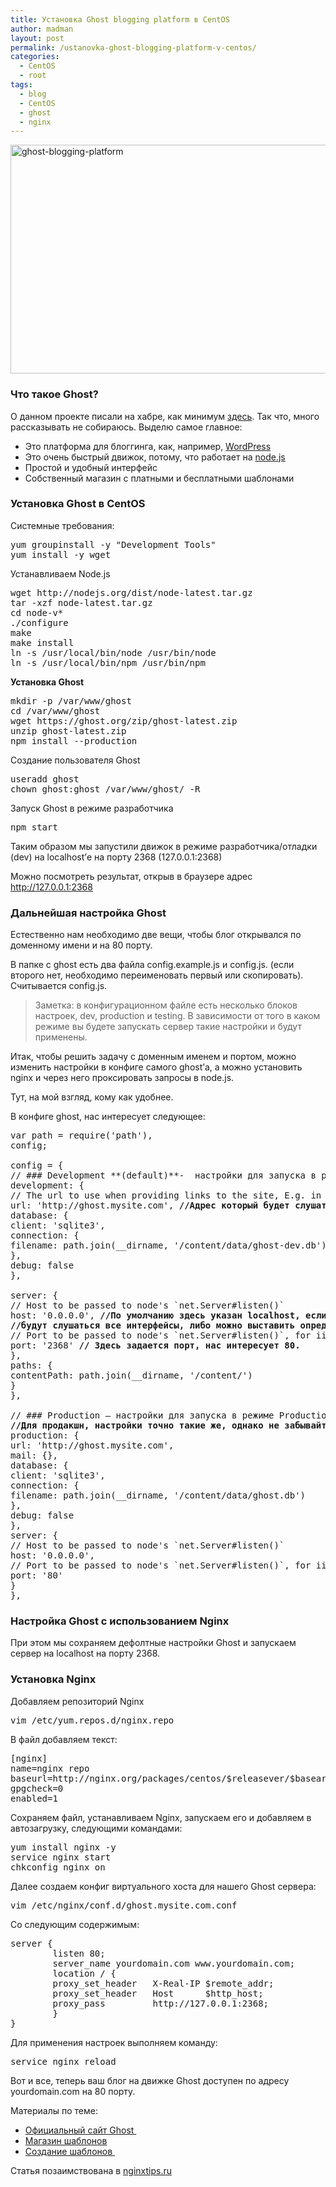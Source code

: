 ```yaml
---
title: Установка Ghost blogging platform в CentOS
author: madman
layout: post
permalink: /ustanovka-ghost-blogging-platform-v-centos/
categories:
  - CentOS
  - root
tags:
  - blog
  - CentOS
  - ghost
  - nginx
---
```

<a href="http://res.cloudinary.com/doam-ru/image/upload/v1409069989/ghost-blogging-platform_abzrkg.jpg" rel="lightbox[789]" title="ghost-blogging-platform"><img class="aligncenter wp-image-802" src="http://res.cloudinary.com/doam-ru/image/upload/v1409069989/ghost-blogging-platform_abzrkg.jpg" alt="ghost-blogging-platform" width="694" height="366" /></a>

### Что такое Ghost?

О данном проекте писали на хабре, как минимум [здесь][1]. Так что, много рассказывать не собираюсь. Выделю самое главное:

  * Это платформа для блоггинга, как, например, <a href="http://wordpress.org" target="_blank">WordPress</a>
  * Это очень быстрый движок, потому, что работает на <a href="http://nodejs.org/" target="_blank">node.js</a>
  * Простой и удобный интерфейс
  * Собственный магазин с платными и бесплатными шаблонами

<!--more-->

### Установка Ghost в CentOS

Системные требования:

<pre>yum groupinstall -y "Development Tools"
yum install -y wget
</pre>

Устанавливаем Node.js

<pre>wget http://nodejs.org/dist/node-latest.tar.gz
tar -xzf node-latest.tar.gz
cd node-v*
./configure  
make  
make install
ln -s /usr/local/bin/node /usr/bin/node
ln -s /usr/local/bin/npm /usr/bin/npm</pre>

**Установка Ghost**

<pre>mkdir -p /var/www/ghost
cd /var/www/ghost
wget https://ghost.org/zip/ghost-latest.zip 
unzip ghost-latest.zip  
npm install --production</pre>

Создание пользователя Ghost

<pre>useradd ghost
chown ghost:ghost /var/www/ghost/ -R</pre>

Запуск Ghost в режиме разработчика

<pre>npm start</pre>

Таким образом мы запустили движок в режиме разработчика/отладки (dev) на localhost’е на порту 2368 (127.0.0.1:2368)

Можно посмотреть результат, открыв в браузере адрес <http://127.0.0.1:2368>

### Дальнейшая настройка Ghost

Естественно нам необходимо две вещи, чтобы блог открывался по доменному имени и на 80 порту.

В папке с ghost есть два файла config.example.js и config.js. (если второго нет, необходимо переименовать первый или скопировать). Считывается config.js.

> Заметка: в конфигурационном файле есть несколько блоков настроек, dev, production и testing. В зависимости от того в каком режиме вы будете запускать сервер такие настройки и будут применены.

Итак, чтобы решить задачу с доменным именем и портом, можно изменить настройки в конфиге самого ghost’а, а можно установить nginx и через него проксировать запросы в node.js.

Тут, на мой взгляд, кому как удобнее.

В конфиге ghost, нас интересует следующее:

<pre>var path = require('path'),
config;

config = {
// ### Development **(default)**-  настройки для запуска в режиме DEV
development: {
// The url to use when providing links to the site, E.g. in RSS and email.
url: 'http://ghost.mysite.com', <strong>//Адрес который будет слушать встроенный веб-сервер</strong>
database: {
client: 'sqlite3',
connection: {
filename: path.join(__dirname, '/content/data/ghost-dev.db')
},
debug: false
},

server: {
// Host to be passed to node's `net.Server#listen()`
host: '0.0.0.0', <strong>//По умолчанию здесь указан </strong><strong>localhost</strong><strong>, если поставить 0.0.0.0</strong>
<strong>//будут слушаться все интерфейсы, либо можно выставить определенный.</strong>
// Port to be passed to node's `net.Server#listen()`, for iisnode set this to `process.env.PORT`
port: '2368' <strong>// Здесь задается порт, нас интересует 80.</strong>
},
paths: {
contentPath: path.join(__dirname, '/content/')
}
},

// ### Production – настройки для запуска в режиме Production
<strong>//Для продакшн, настройки точно такие же, однако не забывайте их поменять</strong>
production: {
url: 'http://ghost.mysite.com',
mail: {},
database: {
client: 'sqlite3',
connection: {
filename: path.join(__dirname, '/content/data/ghost.db')
},
debug: false
},
server: {
// Host to be passed to node's `net.Server#listen()`
host: '0.0.0.0',
// Port to be passed to node's `net.Server#listen()`, for iisnode set this to `process.env.PORT`
port: '80'
}
},</pre>

### Настройка Ghost с использованием Nginx

При этом мы сохраняем дефолтные настройки Ghost и запускаем сервер на localhost на порту 2368.

### Установка Nginx

Добавляем репозиторий Nginx

<pre>vim /etc/yum.repos.d/nginx.repo</pre>

В файл добавляем текст:

<pre>[nginx]
name=nginx repo
baseurl=http://nginx.org/packages/centos/$releasever/$basearch/
gpgcheck=0
enabled=1</pre>

Сохраняем файл, устанавливаем Nginx, запускаем его и добавляем в автозагрузку, следующими командами:

<pre>yum install nginx -y
service nginx start
chkconfig nginx on</pre>

Далее создаем конфиг виртуального хоста для нашего Ghost сервера:

<pre>vim /etc/nginx/conf.d/ghost.mysite.com.conf</pre>

Со следующим содержимым:

<pre>server {
        listen 80;
        server_name yourdomain.com www.yourdomain.com;
        location / {
        proxy_set_header   X-Real-IP $remote_addr;
        proxy_set_header   Host      $http_host;
        proxy_pass         http://127.0.0.1:2368;
        }
}
</pre>

Для применения настроек выполняем команду:

<pre>service nginx reload</pre>

Вот и все, теперь ваш блог на движке Ghost доступен по адресу yourdomain.com на 80 порту.

Материалы по теме:

  * <a href="https://ghost.org/" target="_blank">Официальный сайт Ghost </a>
  * <a href="http://marketplace.ghost.org/" target="_blank">Магазин шаблонов</a>
  * <a href="https://github.com/polygonix/GhostBacker" target="_blank">Создание шаблонов </a>

Статья позаимствована в <a href="http://www.nginxtips.ru/ustanovka-ghost-blogging-platform-v-centos/" target="_blank">nginxtips.ru</a>

 [1]: http://habrahabr.ru/post/197546/